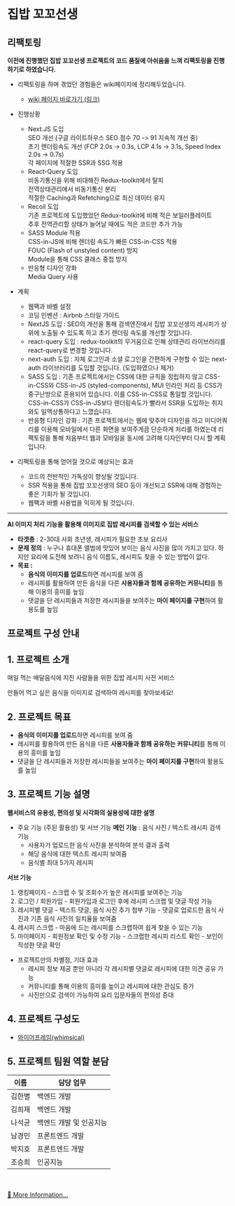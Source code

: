 # 집밥 꼬꼬선생

## 리팩토링
**이전에 진행했던 집밥 꼬꼬선생 프로젝트의 코드 품질에 아쉬움을 느껴 리팩토링을 진행하기로 하였습니다.**
- 리팩토링을 하며 겪었던 경험들은 wiki페이지에 정리해두었습니다. 
    - [wiki 페이지 바로가기 (링크)](https://github.com/jihohub/Refactoring-HomeCookingMaster/wiki)  
- 진행상황
    - Next.JS 도입  
    SEO 개선 (구글 라이트하우스 SEO 점수 70 -> 91 지속적 개선 중)  
    초기 렌더링속도 개선 (FCP 2.0s -> 0.3s, LCP 4.1s -> 3.1s, Speed Index 2.0s -> 0.7s)  
    각 페이지에 적절한 SSR과 SSG 적용  
    - React-Query 도입  
    비동기통신을 위해 비대해진 Redux-toolkit에서 탈피  
    전역상태관리에서 비동기통신 분리  
    적절한 Caching과 Refetching으로 최신 데이터 유지  
    - Recoil 도입  
    기존 프로젝트에 도입했었던 Redux-toolkit에 비해 적은 보일러플레이트  
    추후 전역관리할 상태가 늘어날 때에도 적은 코드만 추가 가능  
    - SASS Module 적용  
    CSS-in-JS에 비해 렌더링 속도가 빠른 CSS-in-CSS 적용  
    FOUC (Flash of unstyled content) 방지  
    Module을 통해 CSS 클래스 중첩 방지  
    - 반응형 디자인 강화  
    Media Query 사용  
    
- 계획
    - 웹팩과 바벨 설정
    - 코딩 인벤션 : Airbnb 스타일 가이드
    - NextJS 도입 : SEO의 개선을 통해 검색엔진에서 집밥 꼬꼬선생의 레시피가 상위에 노출될 수 있도록 하고 초기 렌더링 속도를 개선할 것입니다.
    - react-query 도입 : redux-toolkit의 무거움으로 인해 상태관리 라이브러리를 react-query로 변경할 것입니다.
    - next-auth 도입 : 자체 로그인과 소셜 로그인을 간편하게 구현할 수 있는 next-auth 라이브러리를 도입할 것입니다. (도입하였으나 제거)
    - SASS 도입 : 기존 프로젝트에서는 CSS에 대한 규칙을 정립하지 않고 CSS-in-CSS와 CSS-in-JS (styled-components), MUI 인라인 처리 등 CSS가 중구난방으로 혼용되어 있습니다. 이를 CSS-in-CSS로 통일할 것입니다. CSS-in-CSS가 CSS-in-JS보다 렌더링속도가 빨라서 SSR을 도입하는 취지와도 일맥상통하다고 느꼈습니다.
    - 반응형 디자인 강화 : 기존 프로젝트에서는 웹에 맞추어 디자인을 하고 미디어쿼리를 이용해 모바일에서 다른 화면을 보여주게끔 단순하게 처리를 하였는데 리팩토링을 통해 처음부터 웹과 모바일을 동시에 고려해 디자인부터 다시 할 계획입니다.

- 리팩토링을 통해 얻어질 것으로 예상되는 효과
    - 코드의 전반적인 가독성이 향상될 것입니다.
    - SSR 적용을 통해 집밥 꼬꼬선생의 SEO 등이 개선되고 SSR에 대해 경험하는 좋은 기회가 될 것입니다.
    - 웹팩과 바벨 사용법을 익히게 될 것입니다.  

----
**AI 이미지 처리 기능을 활용해 이미지로 집밥 레시피를 검색할 수 있는 서비스**

- **타겟층** : 2-30대 사회 초년생, 레시피가 필요한 초보 요리사
- **문제 정의** : 누구나 휴대폰 앨범에 맛있어 보이는 음식 사진을 많이 가지고 있다. 하지만 요리에 도전해 보려니 음식 이름도, 레시피도 찾을 수 있는 방법이 없다.
- **목표 :**
    - **음식의 이미지를 업로드**하면 레시피를 보여 줌
    - 레시피를 활용하여 만든 음식을 다른 **사용자들과 함께 공유하는 커뮤니티**를 통해 이용의 흥미를 높임
    - 댓글을 단 레시피들과 저장한 레시피들을 보여주는 **마이 페이지를 구현**하여 활용도를 높임

## 프로젝트 구성 안내
## 1. 프로젝트 소개
  <p>매일 먹는 배달음식에 지친 사람들을 위한 집밥 레시피 사전 서비스</p>
  만들어 먹고 싶은 음식을 이미지로 검색하여 레시피를 찾아보세요!

## 2. 프로젝트 목표
  - **음식의 이미지를 업로드**하면 레시피를 보여 줌
  - 레시피를 활용하여 만든 음식을 다른 **사용자들과 함께 공유하는 커뮤니티**를 통해 이용의 흥미를 높임
  - 댓글을 단 레시피들과 저장한 레시피들을 보여주는 **마이 페이지를 구현**하여 활용도를 높임

## 3. 프로젝트 기능 설명

**웹서비스의 유용성, 편의성 및 시각화의 실용성에 대한 설명**

- 주요 기능 (주된 활용성) 및 서브 기능
**메인 기능**
: 음식 사진 / 텍스트 레시피 검색 기능
  - 사용자가 업로드한 음식 사진을 분석하여 분석 결과 출력
  - 해당 음식에 대한 텍스트 레시피 보여줌 
  - 음식별 최대 5가지 레시피

**서브 기능**
  1. 랭킹페이지
    - 스크랩 수 및 조회수가 높은 레시피를 보여주는 기능
  2. 로그인 / 회원가입
    - 회원가입과 로그인 후에 레시피 스크랩 및 댓글 작성 가능
  3. 레시피별 댓글
    - 텍스트 댓글, 음식 사진 추가 첨부 기능
    - 댓글로 업로드한 음식 사진과 기존 음식 사진의 일치율을 보여줌
  4. 레시피 스크랩
    - 마음에 드는 레시피를 스크랩하여 쉽게 찾을 수 있는 기능
  5. 마이페이지
    - 회원정보 확인 및 수정 기능
    - 스크랩한 레시피 리스트 확인
    - 보인이 작성한 댓글 확인


- 프로젝트만의 차별점, 기대 효과
  - 레시피 정보 제공 뿐만 아니라 각 레시피별 댓글로 레시피에 대한 의견 공유 가능
  - 커뮤니티를 통해 이용의 흥미를 높이고 레시피에 대한 관심도 증가
  - 사진만으로 검색이 가능하여 요리 입문자들의 편의성 증대

## 4. 프로젝트 구성도
  - [와이어프레임(whimsical)](https://whimsical.com/BQKYbWTEBNSCXGogpa56Ld@3CRerdhrAw877Cy9njAQYa1y)

## 5. 프로젝트 팀원 역할 분담
| 이름 | 담당 업무 |
| ------ | ------ |
| 김한별 | 백엔드 개발 |
| 김희재 | 백엔드 개발 |
| 나석균 | 백엔드 개발 및 인공지능 |
| 남경민 | 프론트엔드 개발 |
| 박지호 | 프론트엔드 개발 |
| 조승희 | 인공지능 |

<br/><br/>
[:book: More Information...](https://github.com/SeokKyunNa/HomeCookingMaster/wiki)
